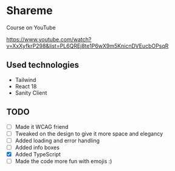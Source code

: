 # Shareme

Course on YouTube

https://www.youtube.com/watch?v=XxXyfkrP298&list=PL6QREj8te1P6wX9m5KnicnDVEucbOPsqR

## Used technologies

- Tailwind
- React 18
- Sanity Client

## TODO

- [ ] Made it WCAG friend
- [ ] Tweaked on the design to give it more space and elegancy
- [ ] Added loading and error handling
- [ ] Added info boxes
- [x] Added TypeScript
- [ ] Made the code more fun with emojis :)
